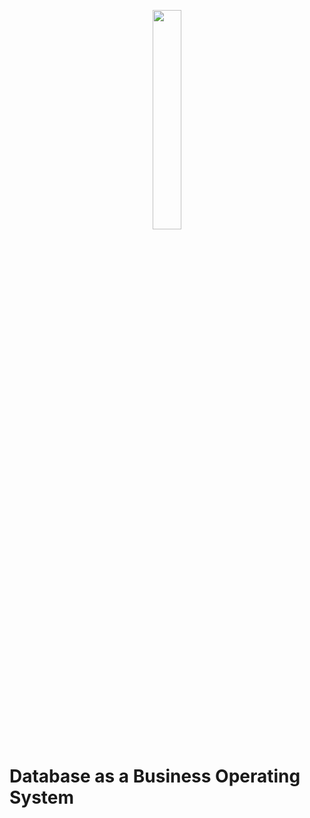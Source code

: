 <p align="center">
<img src="https://github.com/user-attachments/assets/e82a0f5e-dbcc-46b8-9006-18d968dc20d4" width="30%">
<h1>Database as a Business Operating System</h1>
</p>

